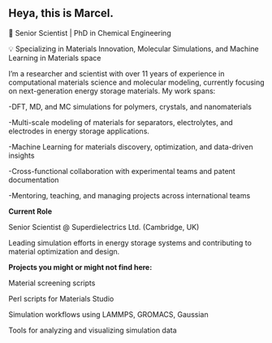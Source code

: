 ## Heya, this is Marcel.

🔬 Senior Scientist | PhD in Chemical Engineering

💡 Specializing in Materials Innovation, Molecular Simulations, and Machine Learning in Materials space

I’m a researcher and scientist with over 11 years of experience in computational materials science and molecular modeling, currently focusing on next-generation energy storage materials. My work spans:

-DFT, MD, and MC simulations for polymers, crystals, and nanomaterials

-Multi-scale modeling of materials for separators, electrolytes, and electrodes in energy storage applications.

-Machine Learning for materials discovery, optimization, and data-driven insights

-Cross-functional collaboration with experimental teams and patent documentation

-Mentoring, teaching, and managing projects across international teams

**Current Role**

Senior Scientist @ Superdielectrics Ltd. (Cambridge, UK)

Leading simulation efforts in energy storage systems and contributing to material optimization and design.

**Projects you might or might not find here:**

Material screening scripts

Perl scripts for Materials Studio

Simulation workflows using LAMMPS, GROMACS, Gaussian

Tools for analyzing and visualizing simulation data

<!--
**marcelbalcik/marcelbalcik** is a ✨ _special_ ✨ repository because its `README.md` (this file) appears on your GitHub profile.

Here are some ideas to get you started:

- 🔭 I’m currently working on ...
- 🌱 I’m currently learning ...
- 👯 I’m looking to collaborate on ...
- 🤔 I’m looking for help with ...
- 💬 Ask me about ...
- 📫 How to reach me: ...
- 😄 Pronouns: ...
- ⚡ Fun fact: ...
-->
